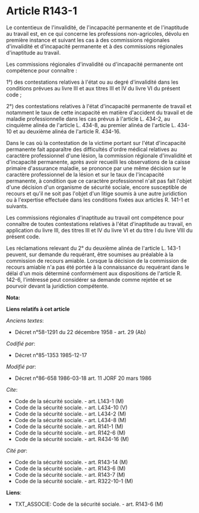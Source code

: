 # Article R143-1

Le contentieux de l'invalidité, de l'incapacité permanente et de l'inaptitude au travail est, en ce qui concerne les
professions non-agricoles, dévolu en première instance et suivant les cas à des commissions régionales d'invalidité et
d'incapacité permanente et à des commissions régionales d'inaptitude au travail. 

Les commissions régionales d'invalidité ou d'incapacité permanente ont compétence pour connaître : 

1°) des contestations relatives à l'état ou au degré d'invalidité dans les conditions prévues au livre III et aux titres III
et IV du livre VI du présent code ; 

2°) des contestations relatives à l'état d'incapacité permanente de travail et notamment le taux de cette incapacité en
matière d'accident du travail et de maladie professionnelle dans les cas prévus à l'article L. 434-2, au cinquième alinéa de
l'article L. 434-8, au premier alinéa de l'article L. 434-10 et au deuxième alinéa de l'article R. 434-16. 

Dans le cas où la contestation de la victime portant sur l'état d'incapacité permanente fait apparaître des difficultés
d'ordre médical relatives au caractère professionnel d'une lésion, la commission régionale d'invalidité et d'incapacité
permanente, après avoir recueilli les observations de la caisse primaire d'assurance maladie, se prononce par une même
décision sur le caractère professionnel de la lésion et sur le taux de l'incapacité permanente, à condition que ce caractère
professionnel n'ait pas fait l'objet d'une décision d'un organisme de sécurité sociale, encore susceptible de recours et
qu'il ne soit pas l'objet d'un litige soumis à une autre juridiction ou à l'expertise effectuée dans les conditions fixées
aux articles R. 141-1 et suivants. 

Les commissions régionales d'inaptitude au travail ont compétence pour connaître de toutes contestations relatives à l'état
d'inaptitude au travail, en application du livre III, des titres III et IV du livre VI et du titre I du livre VIII du présent
code. 

Les réclamations relevant du 2° du deuxième alinéa de l'article L. 143-1 peuvent, sur demande du requérant, être soumises au
préalable à la commission de recours amiable. Lorsque la décision de la commission de recours amiable n'a pas été portée à la
connaissance du requérant dans le délai d'un mois déterminé conformément aux dispositions de l'article R. 142-6, l'intéressé
peut considérer sa demande comme rejetée et se pourvoir devant la juridiction compétente.

**Nota:**



**Liens relatifs à cet article**

_Anciens textes_:

  - Décret n°58-1291 du 22 décembre 1958 - art. 29 (Ab)

_Codifié par_:

  - Décret n°85-1353 1985-12-17

_Modifié par_:

  - Décret n°86-658 1986-03-18 art. 11 JORF 20 mars 1986

_Cite_:

  - Code de la sécurité sociale. - art. L143-1 (M)
  - Code de la sécurité sociale. - art. L434-10 (V)
  - Code de la sécurité sociale. - art. L434-2 (M)
  - Code de la sécurité sociale. - art. L434-8 (M)
  - Code de la sécurité sociale. - art. R141-1 (M)
  - Code de la sécurité sociale. - art. R142-6 (M)
  - Code de la sécurité sociale. - art. R434-16 (M)

_Cité par_:

  - Code de la sécurité sociale. - art. R143-14 (M)
  - Code de la sécurité sociale. - art. R143-6 (M)
  - Code de la sécurité sociale. - art. R143-7 (M)
  - Code de la sécurité sociale. - art. R322-10-1 (M)

**Liens**:

  - TXT_ASSOCIE: Code de la sécurité sociale. - art. R143-6 (M)
